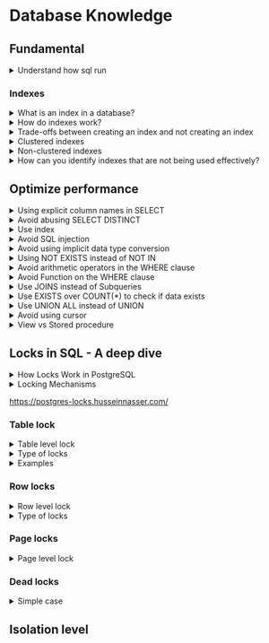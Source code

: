 # Database Knowledge

## Fundamental

<details>
  <summary>Understand how sql run</summary>
  <br/>

  If the search were presented visually, it would look like this:
  ![order_of_sql](/images/order_of_sql.png)
  
</details>

### Indexes

<details>
  <summary>What is an index in a database?</summary>
  <br/>

  An index in a database is a data structure. It works similarly to an index in a book, allowing the database to quickly locate and access the data without scanning the entire table.
  
</details>

<details>
  <summary>How do indexes work?</summary>
  <br/>

  ![](images/indexed-table.png)
  
</details>

<details>
  <summary>Trade-offs between creating an index and not creating an index</summary>
  <br/>

  **Advantages:**
  + Improved Query Performance
  + Faster Sorting and Searching
  + Enhanced Join Performance
    
  **Disadvantages:**
  + Increased Storage Requirements
  + Slower Data Modification
  + Regular Maintenance
  
</details>

<details>
  <summary>Clustered indexes</summary>
  <br/>

  + Cluster index is a type of index which sorts the data rows in the table on their key values. A table can have _**only one clustered index**_. 
  + If a table already has a _primary key_, which by default creates a clustered index, you _**cannot**_ create another clustered index on _**the same table**_.
  + When you insert **_a new record_** into a table with _**a clustered index**_, the database engine will immediately place the new record in the correct position according to the clustered index.

  _Note:_ Unlike some other databases where indexes can be clustered and directly affect the physical storage order of the data, in PostgreSQL, **indexes are always secondary**. This means that the index data is stored in a separate structure, and the index records contain pointers to the corresponding data rows in the main table.
  
</details>

<details>
  <summary>Non-clustered indexes</summary>
  <br/>

  A non-clustered index is an index structure that is separate from the actual data stored in a table. Unlike a clustered index, a non-clustered index creates a logical order for data rows and includes pointers to the actual data rows.

  ![](images/indexed-table.png)
  
  _Non-clustered index._
</details>

<details>
  <summary>How can you identify indexes that are not being used effectively?</summary>
  <br/>

  _In SQL Server_
  + Use Dynamic Management Views sys.dm_db_index_usage_stats. This view provides details on how often an index is used for seeks, scans, lookups, and updates. If an index shows very low or zero usage, it might be a candidate for removal.
  ```
  SELECT 
    OBJECT_NAME(S.[OBJECT_ID]) AS [Table Name],
    I.[NAME] AS [Index Name],
    USER_SEEKS, USER_SCANS, USER_LOOKUPS, USER_UPDATES
  FROM 
      SYS.DM_DB_INDEX_USAGE_STATS AS S
      INNER JOIN SYS.INDEXES AS I ON I.[OBJECT_ID] = S.[OBJECT_ID] AND I.INDEX_ID = S.INDEX_ID
  WHERE 
      OBJECTPROPERTY(S.[OBJECT_ID],'IsUserTable') = 1
      AND S.database_id = DB_ID();

  ```
  + Use Dynamic Management Views sys.dm_db_index_operational_stats, provides information on the operational aspects of indexes, such as insert, update, and delete operations.
  ```
  SELECT 
      OBJECT_NAME(A.[OBJECT_ID]) AS [Table Name],
      I.[NAME] AS [Index Name],
      A.LEAF_INSERT_COUNT, A.LEAF_UPDATE_COUNT, A.LEAF_DELETE_COUNT
  FROM 
      SYS.DM_DB_INDEX_OPERATIONAL_STATS (DB_ID(), NULL, NULL, NULL) A
      INNER JOIN SYS.INDEXES AS I ON I.[OBJECT_ID] = A.[OBJECT_ID] AND I.INDEX_ID = A.INDEX_ID
  WHERE 
      OBJECTPROPERTY(A.[OBJECT_ID],'IsUserTable') = 1;
  ```
_In MySQL_
+ Use the `INFORMATION_SCHEMA` tables to identify unused indexes.

_In Postgres_
+ **pg_stat_user_indexes:** This view provides statistics about index usage. You can query it to find indexes that have low or zero usage.
```
SELECT 
    schemaname, 
    relname AS tablename, 
    indexrelname AS indexname, 
    idx_scan AS number_of_scans 
FROM 
    pg_stat_user_indexes 
WHERE 
    idx_scan = 0;
```
  
</details>

## Optimize performance
<details>
  <summary>Using explicit column names in SELECT</summary>
  <br/>

  + Selecting only the columns you need can improve query performance.
  + It makes your query easier to read and understand.

  _Wrong:_
  ```
  SELECT * FROM employees;
  ```
  _Correct:_
  ```
  SELECT employee_id, first_name, last_name, department FROM employees;
  ```
  
</details>
<details>
  <summary>Avoid abusing SELECT DISTINCT</summary>
  <br/>
  
  `SELECT DISTINCT` can consumes a lot of resources. Should use appropriate joins and conditions to avoid `SELECT DISTINCT`.
  
</details>

<details>
  <summary>Use index</summary>
  <br/>

+ Identify columns used frequently in WHERE, JOIN, and ORDER BY clauses, and create indexes can improve query performance.
+ Script used to identify missing indexes.
  
</details>

<details>
  <summary>Avoid SQL injection</summary>
  <br/>

  _Problem:_
  A web application with a login form where users enter their username and password. 

  + Use parameterized queries to prevent SQL injection attacks. The application uses the following SQL query to check the credentials:
  ```
  SELECT * FROM users WHERE username = 'user_input' AND password = 'user_input';
  ```
  And attacker can use SQL injection to enter the following into the username field:
  ```
  ' OR '1'='1
  ```
  And the SQL would look like:
  ```
  SELECT * FROM users WHERE username = '' OR '1'='1' AND password = '';
  ```
  The condition `'1'='1'` is always true, so this query will reurn all rows from the `users` table.

  _Solution:_
  + Use parameterized queries to prevent SQL injection attacks.
</details>

<details>
  <summary>Avoid using implicit data type conversion</summary>
  <br/>

  Implicit conversions occur when database automatically converts data from one type to another during query execution. This can lead to performance issues, and it can prevent the use of indexes.

  _Wrong:_
  ```
  SELECT * FROM Sales WHERE OrderDate = '2023-08-26';
  ```
  _Correct:_
  To avoid this, you should explicitly convert the VARCHAR to DATETIME:
  ```
  SELECT * FROM Sales WHERE OrderDate = CONVERT(DATETIME, '2023-08-26');
  ```
  
</details>

<details>
  <summary>Using NOT EXISTS instead of NOT IN</summary>
  <br/>

  `NOT EXISTS`
  + Generally performs better with large datasets. It stops processing as soon as it finds a match.
  + Handle NULL value. It returns results even if there are NULLs in the subquery.
  
  `NOT IN`
  + Can be slower, especially with large datasets, because it has to check all values in the list.
  + If any value in the list is NULL, the entire result set will be empty.
  
</details>

<details>
  <summary>Avoid arithmetic operators in the WHERE clause</summary>
  <br/>

  Using arithmetic operations in the WHERE clause can lead to performance issues because it may prevent the database from using indexes.

  _Wrong:_
  ```
  SELECT * FROM Orders
  WHERE OrderAmount - Discount > 100;
  ```
  _Correct:_
  ```
  SELECT * FROM Orders
  WHERE OrderAmount > 100 + Discount;
  ```
</details>

<details>
  <summary>Avoid Function on the WHERE clause</summary>
  <br/>

  ```
  SELECT * FROM Orders
  WHERE SUBTRING(CustomerName) = 'JOHN DOE';
  ```
  In this query, the `SUBTRING` function is applied to the CustomerName column. This means the function must be executed for each row.

  _Solution:_
  ```
  SELECT * FROM Orders
  WHERE CustomerName LIKE 'F%';
  ```
  
</details>
<details>
  <summary>Use JOINS instead of Subqueries</summary>
  <br/>
  
  _Subquery:_
  ```
  SELECT OrderID, OrderDate, TotalAmount
  FROM Orders
  WHERE CustomerID IN (SELECT CustomerID FROM Customers WHERE Country = 'USA');
  ```

  _`JOIN:`_
  ```
  SELECT Orders.OrderID, Orders.OrderDate, Orders.TotalAmount
  FROM Orders
  INNER JOIN Customers ON Orders.CustomerID = Customers.CustomerID
  WHERE Customers.Country = 'USA';
  ```

</details>
<details>
  <summary>Use EXISTS over COUNT(*) to check if data exists</summary>
  <br/>

  `EXISTS`: Stops processing as soon as it finds a matching row.
  `COUNT(*)`: Counts all matching rows, which can be slower.

  _Using `COUNT(*)`:_
  ```
  IF (SELECT COUNT(*) FROM Orders WHERE CustomerID = 123) > 0
  BEGIN
      PRINT 'Customer has orders';
  END
  ```
  This query counts **all orders** for the customer.

  _Using `EXISTS`:_
  ```
  IF EXISTS (SELECT 1 FROM Orders WHERE CustomerID = 123)
  BEGIN
      PRINT 'Customer has orders';
  END
  ```
  This query **stops as soon as** it finds the first matching order.
  
</details>
<details>
  <summary>Use UNION ALL instead of UNION</summary>
  <br/>
  
</details>
<details>
  <summary>Avoid using cursor</summary>
  <br/>
  
</details>
<details>
  <summary>View vs Stored procedure</summary>
  <br/>
  
</details>

## Locks in SQL - A deep dive
<details>
  <summary>How Locks Work in PostgreSQL</summary>
  <br/>

  Locks in PostgreSQL are mechanisms used to control concurrency and prevent data inconsistencies. They ensure that multiple transactions can access and modify data without interfering with each other.

  In PostgreSQL, locks are acquired automatically by the database system whenever a transaction accesses or modified.
  
</details>

<details>
  <summary>Locking Mechanisms</summary>
  <br/>

  **Explicit Locking:** Manually acquiring and releasing locks using commands like `SELECT FOR UPDATE` and `SELECT FOR SHARE`.

  **Implicit Locking:** PostgreSQL automatically acquires and releases locks based on operations or queries performed.

  _Example:_

  ```
  -- Acquire an exclusive lock on a row:
  SELECT * FROM users WHERE user_id = 1 FOR UPDATE;
  
  -- Acquire a shared lock on a row:
  SELECT * FROM users WHERE user_id = 1 FOR SHARE;
  ```
</details>

https://postgres-locks.husseinnasser.com/

### Table lock
<details>
  <summary>Table level lock</summary>
  <br/>

  Table locks apply to entire tables and are used to prevent other transactions from accessing the table in conflicting ways.
  
</details>

<details>
  <summary>Type of locks</summary>
  <br/>

  + AccessShareLock
  + RowShareLock
  + RowExclusiveLock
  + ShareUpdateExclusiveLock
  + ShareLock
  + ShareRowExclusiveLock
  + ExclusiveLock
  + AccessExclusiveLock
  
</details>

<details>
  <summary>Examples</summary>
  <br/>

  **AccessShareLock:**
  ```
  begin;
  lock table Email IN ACCESS SHARE MODE;
  select * from Email;
  ```
  _The lock is acquired on a specific table via the PostgreSQL SELECT command. After acquiring the lock on the table, we are only able to read data from it and not able to edit it._

  **AccessExclusiveLock:**
  ```
  begin;
  lock table Email IN ACCESS EXCLUSIVE MODE;
  ```
  _Only the person who applied the lock to the table can access it when utilizing it._
  
</details>

### Row locks
<details>
  <summary>Row level lock</summary>
  <br/>

  Row locks apply to individual rows within a table. They are used to prevent other transactions from modifying or deleting specific rows while they are being accessed.
  
</details>

<details>
  <summary>Type of locks</summary>
  <br/>

  + FOR KEY SHARE
  + FOR SHARE
  + FOR NO KEY UPDATE
  + FOR UPDATE

  **Conflict Modes in Row Level Locks**:
  |                   | FOR KEY SHARE | FOR SHARE | FOR NO KEY UPDATE | FOR UPDATE |
  |-------------------|---------------|-----------|-------------------|------------|
  | FOR KEY SHARE     |               |           |                   |      X     |
  | FOR SHARE         |               |           |         X         |      X     |
  | FOR NO KEY UPDATE |               |     X     |         X         |      X     |
  | FOR UPDATE        |       X       |     X     |         X         |      X     |
  
</details>

### Page locks
<details>
  <summary>Page level lock</summary>
  <br/>

  Pagel locks are native to two types. **Share** & **Exclusive locks** limit read/write access to table pages. After a row is fetched or updated, these locks are immediately released.
</details>

### Dead locks
<details>
  <summary>Simple case</summary>
  <br/>

  we have two tables: `Accounts` and `Transactions`.

  ```
  CREATE TABLE Accounts (
    AccountID INT PRIMARY KEY,
    Balance DECIMAL(10, 2)
  );
  
  CREATE TABLE Transactions (
      TransactionID INT PRIMARY KEY,
      AccountID INT,
      Amount DECIMAL(10, 2),
      FOREIGN KEY (AccountID) REFERENCES Accounts(AccountID)
  );
  ```

  **Transaction 1:**

  ```
  BEGIN TRANSACTION;
  UPDATE Accounts SET Balance = Balance - 100 WHERE AccountID = 1;

  -- Waits for Transaction 2 to release the lock on AccountID = 2

  UPDATE Accounts SET Balance = Balance + 100 WHERE AccountID = 2;
  COMMIT;
  ```

  **Transaction 2:**
  ```
  BEGIN TRANSACTION;
  UPDATE Accounts SET Balance = Balance + 200 WHERE AccountID = 2;

  -- Waits for Transaction 1 to release the lock on AccountID = 1

  UPDATE Accounts SET Balance = Balance - 200 WHERE AccountID = 1;
  COMMIT;
  ```

  + **Transaction 1** locks `AccountID = 1` and then tries to lock `AccountID = 2`.
  + **Transaction 2** locks `AccountID = 2` and then tries to lock `AccountID = 1`.

</details>

## Isolation level
